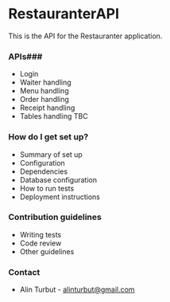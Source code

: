 # RestauranterAPI #

This is the API for the Restauranter application.

### APIs###

* Login
* Waiter handling
* Menu handling
* Order handling
* Receipt handling
* Tables handling
TBC

### How do I get set up? ###

* Summary of set up
* Configuration
* Dependencies
* Database configuration
* How to run tests
* Deployment instructions

### Contribution guidelines ###

* Writing tests
* Code review
* Other guidelines

### Contact ###

* Alin Turbut - [alinturbut@gmail.com](alinturbut@gmail.com)